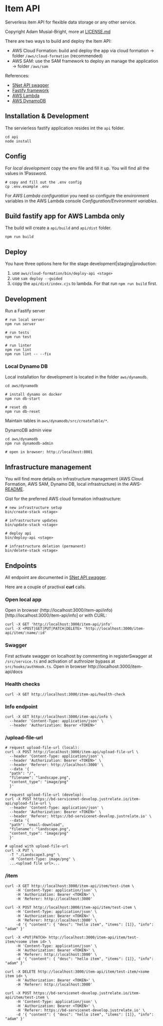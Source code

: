 # Item API
Serverless item API for flexible data storage or any other service.

Copyright Adam Musial-Bright, more at [LICENSE.md](LICENSE.md)

There are two ways to build and deploy the Item API:
- AWS Cloud Formation: build and deploy the app via cloud formation -> folder `/aws/cloud-formation` (recommended)
- AWS SAM: use the SAM framework to deploy an manage the application -> folder `/aws/sam`


References:
- [SNet API swagger](../../docs/item-api/swagger-item-api.md)
- [Fastify framework](https://fastify.dev/)
- [AWS Lambda](https://docs.aws.amazon.com/lambda/latest/dg/welcome.html)
- [AWS DynamoDB](https://docs.aws.amazon.com/amazondynamodb/latest/developerguide/Introduction.html)


## Installation & Development
The servierless fastify application resides int the `api` folder.
```
cd api
node install
```


## Config
For _local development_ copy the env file and fill it up. You will find all the values in 1Password.

```
# copy and fill out the .env config
cp .env.example .env
```

For _AWS Lambda configuration_ you need so configure the environment variables in the AWS Lambda console *Configuration/Environment variables*. 

## Build fastify app for AWS Lambda only
The build will create a `api/build` and `api/dist` folder.
```
npm run build
```

## Deploy
You have three options here for the stage development|staging|production:
1. use `aws/cloud-formation/bin/deploy-api <stage>`
2. use `sam deploy --guided`
3. copy the `api/dist/index.cjs` to lambda. For that run `npm run build` first.

## Development
Run a Fastify server
```
# run local server
npm run server

# run tests
npm run test

# run linter
npm run lint
npm run lint -- --fix
```

### Local Dynamo DB

Local installation for development is located in the folder `aws/dynamodb`.
```
cd aws/dynamodb

# install dynamo on docker
npm run db-start

# reset db
npm run db-reset

```
Maintain tables in `aws/dynamodb/src/createTable/*`.

DynamoDB admin view
```
cd aws/dynamodb
npm run dynamodb-admin

# open in browser: http://localhost:8001
```

## Infrastructure management
You will find more details on infrastructure management (AWS Cloud Formation, AWS SAM, Dynamo DB, local infrastructure) in the AWS-[README](aws/README.md).

Gist for the preferred AWS cloud formation infrastructure:
```
# new infrastructure setup
bin/create-stack <stage>

# infrastructure updates
bin/update-stack <stage>

# deploy api
bin/deploy-api <stage>

# infrastructure deletion (permanent)
bin/delete-stack <stage>
```


## Endpoints
All endpoint are documented in [SNet API swagger](../../docs/item-api/swagger-item-api.md).

Here are a couple of practival __curl__ calls.

### Open local app
Open in browser (http://localhost:3000/item-api/info)[http://localhost:3000/item-api/info] or with CURL:
```
curl -X GET 'http://localhost:3000/item-api/info'
curl -X <POST|GET|PUT|PATCH|DELETE> 'http://localhost:3000/item-api/item/:name/:id'
```

### Swagger
First activate swagger on localhost by commenting in registerSwagger at `/src/service.ts` and activation of authroizer bypass at `src/hooks/authHook.ts`.
Open in browser http://localhost:3000/item-api/docs 

### Health checks
```
curl -X GET http://localhost:3000/item-api/health-check
```

### Info endpoint
```
curl -X GET http://localhost:3000/item-api/info \
  --header 'Content-Type: application/json' \
  --header 'Authorization: Bearer <TOKEN>'
```


### /upload-file-url
```
# request upload-file-url (local):
curl -X POST http://localhost:3000/item-api/upload-file-url \
  --header 'Content-Type: application/json' \
  --header 'Authorization: Bearer <TOKEN>' \
  --header 'Referer: http://localhost:3000' \
  --data '{                      
  "path": "/",
  "filename": "landscape.png",
  "content_type": "image/png"
  }'

# request upload-file-url (develop):
curl -X POST https://bd-servicenet-develop.justrelate.io/item-api/upload-file-url \
  --header 'Content-Type: application/json' \
  --header 'Authorization: Bearer <TOKEN>' \
  --header 'Referer: https://bd-servicenet-develop.justrelate.io' \
  --data '{                      
  "path": "email-download",
  "filename": "landscape.png",
  "content_type": "image/png"
  }'

# upload with upload-file-url
curl -X PUT \ 
  -T "./Landscape3.png" \
  -H "Content-Type: image/png" \
  ...<upload file url>...
```


### /item
```
curl -X GET http://localhost:3000/item-api/item/test-item \
     -H 'Content-Type: application/json' \
     -H 'Authorization: Bearer <TOKEN>' \
     -H 'Referer: http://localhost:3000' 

curl -X POST http://localhost:3000/item-api/item/test-item \
     -H 'Content-Type: application/json' \
     -H 'Authorization: Bearer <TOKEN>' \
     -H 'Referer: http://localhost:3000' \
     -d '{ "content": { "desc": "hello item", "items": [1]}, "info": "adam" }'

curl -X <PUT|PATCH> http://localhost:3000/item-api/item/test-item/<some item id> \
     -H 'Content-Type: application/json' \
     -H 'Authorization: Bearer <TOKEN>' \
     -H 'Referer: http://localhost:3000' \
     -d '{ "content": { "desc": "hello item", "items": [1]}, "info": "adam" }'

curl -X DELETE http://localhost:3000/item-api/item/test-item/<some item id> \
     -H 'Authorization: Bearer <TOKEN>' \
     -H 'Referer: http://localhost:3000' 

curl -X POST https://bd-servicenet-develop.justrelate.io/item-api/item/test-item \
     -H 'Content-Type: application/json' \
     -H 'Authorization: Bearer <TOKEN>' \
     -H 'Referer: https://bd-servicenet-develop.justrelate.io' \
     -d '{ "content": { "desc": "hello item", "items": [1]}, "info": "adam" }'
```

